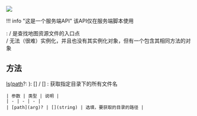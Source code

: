 <a href="https://github.com/qndm"><img src="https://img.shields.io/badge/%E8%B4%A1%E7%8C%AE%E8%80%85-qndm-blue"></img></a>

!!! info "这是一个服务端API"
    该API仅在服务端脚本使用

:   [](Box3ResourceSystem) / [](GameResourceSystem)是查找地图资源文件的入口点  
    [](Box3ResourceSystem) / [](GameResourceSystem)无法（很难）实例化，并且也没有其实例化对象，但有一个包含其相同方法的对象[](resources)

## 方法
[ls](method)([path](arg)?: [](string)): [](Box3AssetListEntry)[] / [](GameAssetListEntry)[]
:   获取指定目录下的所有文件名

    | 参数 | 类型 | 说明 |
    | - | - | - |
    | [path](arg)? | [](string) | 选填，要获取的目录的路径 |

